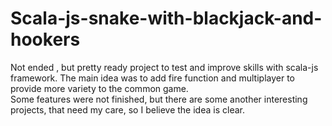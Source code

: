 # Scala-js-snake-with-blackjack-and-hookers
Not ended , but pretty ready project to test and improve skills with scala-js framework.
The main idea was to add fire function and multiplayer to provide more variety to the common game.  
Some features were not finished, but there are some another interesting projects, that need my care,
so I believe the idea is clear.
